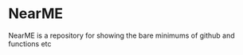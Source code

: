  NearME
==========

NearME is a repository for showing the bare minimums of github and functions etc		
